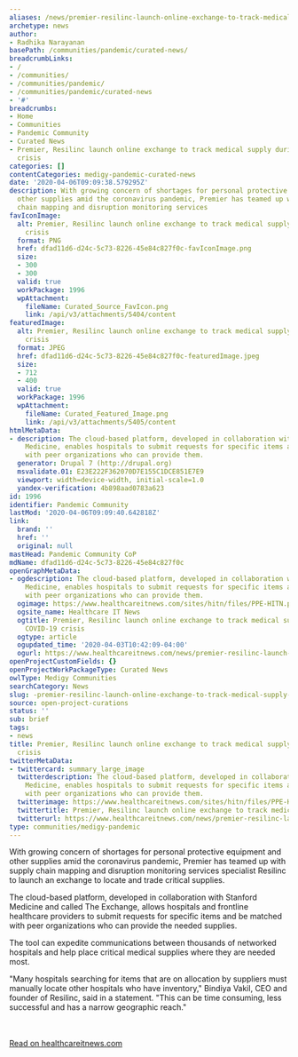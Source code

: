 ```yaml
---
aliases: /news/premier-resilinc-launch-online-exchange-to-track-medical-supply-during-covid-19-crisis
archetype: news
author:
- Radhika Narayanan
basePath: /communities/pandemic/curated-news/
breadcrumbLinks:
- /
- /communities/
- /communities/pandemic/
- /communities/pandemic/curated-news
- '#'
breadcrumbs:
- Home
- Communities
- Pandemic Community
- Curated News
- Premier, Resilinc launch online exchange to track medical supply during COVID-19
  crisis
categories: []
contentCategories: medigy-pandemic-curated-news
date: '2020-04-06T09:09:38.579295Z'
description: With growing concern of shortages for personal protective equipment and
  other supplies amid the coronavirus pandemic, Premier has teamed up with supply
  chain mapping and disruption monitoring services
favIconImage:
  alt: Premier, Resilinc launch online exchange to track medical supply during COVID-19
    crisis
  format: PNG
  href: dfad11d6-d24c-5c73-8226-45e84c827f0c-favIconImage.png
  size:
  - 300
  - 300
  valid: true
  workPackage: 1996
  wpAttachment:
    fileName: Curated_Source_FavIcon.png
    link: /api/v3/attachments/5404/content
featuredImage:
  alt: Premier, Resilinc launch online exchange to track medical supply during COVID-19
    crisis
  format: JPEG
  href: dfad11d6-d24c-5c73-8226-45e84c827f0c-featuredImage.jpeg
  size:
  - 712
  - 400
  valid: true
  workPackage: 1996
  wpAttachment:
    fileName: Curated_Featured_Image.png
    link: /api/v3/attachments/5405/content
htmlMetaData:
- description: The cloud-based platform, developed in collaboration with Stanford
    Medicine, enables hospitals to submit requests for specific items and be matched
    with peer organizations who can provide them.
  generator: Drupal 7 (http://drupal.org)
  msvalidate.01: E23E222F362070D7E155C1DCE851E7E9
  viewport: width=device-width, initial-scale=1.0
  yandex-verification: 4b898aad0783a623
id: 1996
identifier: Pandemic Community
lastMod: '2020-04-06T09:09:40.642818Z'
link:
  brand: ''
  href: ''
  original: null
mastHead: Pandemic Community CoP
mdName: dfad11d6-d24c-5c73-8226-45e84c827f0c
openGraphMetaData:
- ogdescription: The cloud-based platform, developed in collaboration with Stanford
    Medicine, enables hospitals to submit requests for specific items and be matched
    with peer organizations who can provide them.
  ogimage: https://www.healthcareitnews.com/sites/hitn/files/PPE-HITN.png
  ogsite_name: Healthcare IT News
  ogtitle: Premier, Resilinc launch online exchange to track medical supply during
    COVID-19 crisis
  ogtype: article
  ogupdated_time: '2020-04-03T10:42:09-04:00'
  ogurl: https://www.healthcareitnews.com/news/premier-resilinc-launch-online-exchange-track-medical-supply-during-covid-19-crisis
openProjectCustomFields: {}
openProjectWorkPackageType: Curated News
owlType: Medigy Communities
searchCategory: News
slug: -premier-resilinc-launch-online-exchange-to-track-medical-supply-during-covid-19-crisis
source: open-project-curations
status: ''
sub: brief
tags:
- news
title: Premier, Resilinc launch online exchange to track medical supply during COVID-19
  crisis
twitterMetaData:
- twittercard: summary_large_image
  twitterdescription: The cloud-based platform, developed in collaboration with Stanford
    Medicine, enables hospitals to submit requests for specific items and be matched
    with peer organizations who can provide them.
  twitterimage: https://www.healthcareitnews.com/sites/hitn/files/PPE-HITN.png
  twittertitle: Premier, Resilinc launch online exchange to track medical supply
  twitterurl: https://www.healthcareitnews.com/news/premier-resilinc-launch-online-exchange-track-medical-supply-during-covid-19-crisis
type: communities/medigy-pandemic
---
```


With growing concern of shortages for personal protective equipment and other supplies amid the coronavirus pandemic, Premier has teamed up with supply chain mapping and disruption monitoring services specialist Resilinc to launch an exchange to locate and trade critical supplies.

The cloud-based platform, developed in collaboration with Stanford Medicine and called The Exchange, allows hospitals and frontline healthcare providers to submit requests for specific items and be matched with peer organizations who can provide the needed supplies.

The tool can expedite communications between thousands of networked hospitals and help place critical medical supplies where they are needed most.

"Many hospitals searching for items that are on allocation by suppliers must manually locate other hospitals who have inventory," Bindiya Vakil, CEO and founder of Resilinc, said in a statement. "This can be time consuming, less successful and has a narrow geographic reach."

<br><br><a target="_blank" href=https://www.healthcareitnews.com/news/premier-resilinc-launch-online-exchange-track-medical-supply-during-covid-19-crisis>Read on healthcareitnews.com</a>
